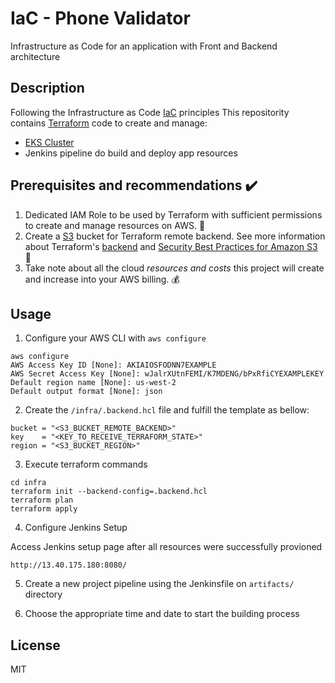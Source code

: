 # IaC - Phone Validator
Infrastructure as Code for an application with Front and Backend architecture

## Description

Following the Infrastructure as Code [IaC](https://en.wikipedia.org/wiki/Infrastructure_as_code) principles
This repositority contains [Terraform](https://learn.hashicorp.com/terraform?utm_source=terraform_io&utm_content=terraform_io_hero) code to create and manage:
* [EKS Cluster](https://docs.aws.amazon.com/eks/latest/userguide/what-is-eks.html)
* Jenkins pipeline do build and deploy app resources

## Prerequisites  and recommendations :heavy_check_mark:
1. Dedicated IAM Role to be used by Terraform with sufficient permissions to create and manage resources on AWS. :cop:
2. Create a [S3](https://aws.amazon.com/s3/) bucket for Terraform remote backend. See more information about Terraform's [backend](https://www.terraform.io/docs/language/settings/backends/index.html) and [Security Best Practices for Amazon S3](https://docs.aws.amazon.com/AmazonS3/latest/userguide/security-best-practices.html) :floppy_disk:
3. Take note about all the cloud *resources and costs* this project will create and increase into your AWS billing. :moneybag:
 
## Usage

1. Configure your AWS CLI with `aws configure`

```terminal
aws configure
AWS Access Key ID [None]: AKIAIOSFODNN7EXAMPLE
AWS Secret Access Key [None]: wJalrXUtnFEMI/K7MDENG/bPxRfiCYEXAMPLEKEY
Default region name [None]: us-west-2
Default output format [None]: json
``` 

2. Create the `/infra/.backend.hcl` file and fulfill the template as bellow:
```
bucket = "<S3_BUCKET_REMOTE_BACKEND>"
key    = "<KEY_TO_RECEIVE_TERRAFORM_STATE>"
region = "<S3_BUCKET_REGION>"
```

3. Execute terraform commands
```
cd infra
terraform init --backend-config=.backend.hcl
terraform plan
terraform apply
```

4. Configure Jenkins Setup

Access Jenkins setup page after all resources were successfully provioned 
```
http://13.40.175.180:8080/
```

5. Create a new project pipeline using the Jenkinsfile on `artifacts/`  directory

6. Choose the appropriate time and date to start the building process

## License

MIT